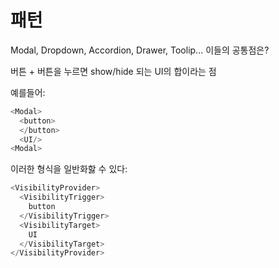 # <Visibility> 패턴
Modal, Dropdown, Accordion, Drawer, Toolip... 이들의 공통점은?

버튼 + 버튼을 누르면 show/hide 되는 UI의 합이라는 점

예를들어:
```ts
<Modal>
  <button>
  </button>
  <UI/>
<Modal>
```

이러한 형식을 일반화핧 수 있다:
```ts
<VisibilityProvider>
  <VisibilityTrigger>
    button
  </VisibilityTrigger>
  <VisibilityTarget>
    UI
  </VisibilityTarget>
</VisibilityProvider>
```
